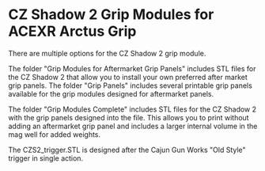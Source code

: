 # CZ Shadow 2 Grip Modules for ACEXR Arctus Grip

There are multiple options for the CZ Shadow 2 grip module.

The folder "Grip Modules for Aftermarket Grip Panels" includes STL files for the CZ Shadow 2 that allow you to install your own preferred after market grip panels. The folder "Grip Panels" includes several printable grip panels available for the grip modules designed for aftermarket panels.

The folder "Grip Modules Complete" includes STL files for the CZ Shadow 2 with the grip panels designed into the file. This allows you to print without adding an aftermarket grip panel and includes a larger internal volume in the mag well for added weights.

The CZS2_trigger.STL is designed after the Cajun Gun Works "Old Style" trigger in single action.
